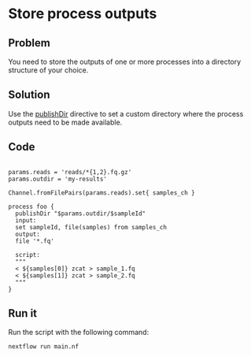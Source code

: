 # Store process outputs 

## Problem 

You need to store the outputs of one or more processes into a 
directory structure of your choice.

## Solution 

Use the [publishDir](https://www.nextflow.io/docs/latest/process.html#publishdir) directive
to set a custom directory where the process outputs need to be made available.

## Code 

```nextflow

params.reads = 'reads/*{1,2}.fq.gz'
params.outdir = 'my-results'

Channel.fromFilePairs(params.reads).set{ samples_ch }  

process foo {
  publishDir "$params.outdir/$sampleId"
  input:
  set sampleId, file(samples) from samples_ch
  output:
  file '*.fq'

  script:
  """
  < ${samples[0]} zcat > sample_1.fq 
  < ${samples[1]} zcat > sample_2.fq 
  """
}
```

## Run it 

Run the script with the following command: 

    nextflow run main.nf 
